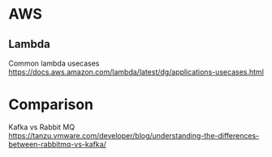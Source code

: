 # AWS 

## Lambda

Common lambda usecases
https://docs.aws.amazon.com/lambda/latest/dg/applications-usecases.html

# Comparison

Kafka vs Rabbit MQ
https://tanzu.vmware.com/developer/blog/understanding-the-differences-between-rabbitmq-vs-kafka/
